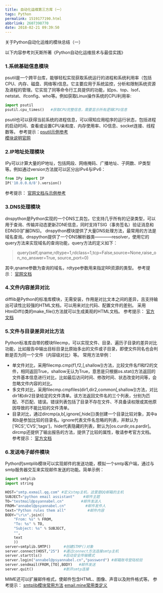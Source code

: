 ```yaml
---
title: 自动化运维第三方库（一）
tags: Python
permalink: 1519177190.html
abbrlink: 2607398770
date: 2018-02-21 09:39:50
---
```

关于Python自动化运维的模块总结（一）
<!--more-->
以下内容参考刘天斯所著《Python自动化运维技术与最佳实践》

### 1.系统基础信息模块 ###
psutil是一个跨平台库，能够轻松实现获取系统运行的进程和系统利用率（包括CPU、内存、磁盘、网络等)信息。它主要应用于系统监控，分析和限制系统资源及进程的管理。它实现了同等命令行工具提供的功能，如ps、top、lsof、netstat、ifconfig、who等。例如获取Linux操作系统的CPU利用率:
```python
import psutil
psutil.cpu_times()   #获取CPU完整信息，需要显示所有逻辑CPU信息
```
psutil也可以获得当前系统的进程信息，可以得知应用程序的运行状态，包括进程的启动时间、查看或设置CPU亲和度、内存使用率、IO信息、socket连接、线程数等。
参考提示：[psutil示例参考](https://github.com/giampaolo/psutil)     
        [模块说明官网](http://psutil.readthedocs.org/en/latest)

### 2.IP地址处理模块 ###
IPy可以计算大量的IP地址，包括网段、网络掩码、广播地址、子网数、IP类型等。例如通过version方法就可以区分出IPv4与IPv6：
```python
from IPy import IP
IP('10.0.0.0/8').version()
```
参考提示： [官网文档与示例参考](https://github.com/haypo/python-ipy)

### 3.DNS处理模块 ###
dnspython是Python实现的一个DNS工具包，它支持几乎所有的记录类型，可以用于查询、传输并动态更新ZONE信息，同时支持TSIG（事务签名）验证消息和EDNS0(扩展DNS)。
dnspython模块提供了大量DNS处理方法，最常用的方法是域名查询。dnspython提供了一个DNS解析器类————resolver，使用它的query方法来实现域名的查询功能，query方法的定义如下：
>query(self,qname,rdtype=1,rdclass=1,tcp=False,source=None,raise_on_no_answer=True,
source_port=0)

其中,qname参数为查询的域名，rdtype参数用来指定RR资源的类型。
参考提示： [官网文档](http://www.dnspython.org)

### 4.文件内容差异对比 ###
difflib是Python的标准库模块，无需安装，作用是对比文本之间的差异，且支持输出可读性比较强的HTML文档，可以用来对比代码、配置文件的差别。
采用HtmlDiff()类的make_file()方法就可以生成美观的HTML文档。
参考提示： [官方文档](https://docs.python.org/3.6/library/difflib.html)

### 5.文件与目录差异对比方法 ###
Python标准库自带的模块filecmp，可以实现文件、目录、遍历子目录的差异对比功能，比如报告中输出目标目录比原始多出的文件或子目录，即使文件同名也会判断是否为同一个文件（内容级对比）等。
常用方法举例：
* 单文件对比，采用filecmp.cmp(f1,f2,[,shallow])方法，比较文件名f1和f2的文件，相同返回True，shallow无认为True，意思是只根据os.stat()方法返回的文件基本信息进行对比，比如最后访问时间、修改时间、状态改变时间等，会忽略文件内容的对比。
* 多文件对比，采用filecmp.cmpfiles(dir1,dir2,common[,shallow])方法，对比dir1和dir2目录给定的文件清单。该方法返回文件名的三个列表，分别为匹配、不匹配、错误。错误列表包括了目录不存在文件、不具备读权限或其他原因导致的不能比较的文件清单。
* 目录对比，通过dircmp(a,b[,ignore[,hide]])类创建一个目录比较对象，其中a和b是参加比较的目录名。ignore代表文件名忽略的列表，并默认为['RCS','CVS','tags']，hide代表隐藏的列表，默认为[os.curdir,os.pardir]。dircmp还提供了输出报告的方法，提供了比较的属性，敬请参考官方文档。
参考提示： [官方文档](https://docs.python.org/3.6/library/filecmp.html)

### 6.发送电子邮件模块 ###
Python的smtplib模块可以实现邮件的发送功能，模拟一个smtp客户端，通过与smtp服务器交互来实现邮件发送的功能。简单示例：
```python
import smtplib
import string

HOST="smtp.exmail.qq.com" #定义stmp主机，这里是QQ邮箱的主机
SUBJECT="python email assistant"    #邮件主题
TO="testmail@psyannabel.cn"        #邮件发送人        
FROM="annabel@psyannabel.cn"         #邮件发件人
text="Python rules them all"          #邮件内容
BODY="\r\n".join((
    "From: %s" % FROM,
    "To: %s" % TO,
    "Subject: %s" % SUBJECT,
    "",
    text
    ))
server=smtplib.SMTP()      #创建STMP()对象
server.connect(HOST,"25")  #通过connect方法连接smtp主机
server.starttls()          #启动安全传输模式
server.login("annabel@psyannabel.cn","password") #邮箱账号登陆校验
server.sendmail(FROM,[TO],BODY)   #邮件发送
server.quit()              #断开smtp连接
```
MIME还可以扩展邮件格式，使邮件包含HTML、图像、声音以及附件格式等。
参考提示： [smtplib模块常用方法](https://docs.python.org/3.6/library/smtplib.html)
         [email.mine常用类定义](https://docs.python.org/3.6/library/email.minme.html)
